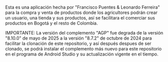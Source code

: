 Esta es una aplicación hecha por "Francisco Puentes & Leonardo Ferreira" para la compra y venta de productos donde los agricultores podrán crear un usuario, una tienda y sus productos, así se facilitara el comerciar sus productos en Bogotá y el resto de Colombia.

IMPORTANTE: La versión del complemento "AGP" fue degrada de la versión "8.10.0" de mayo de 2025 a la versión "8.7.2" de octubre de 2024 para facilitar la clonación de este repositorio, y así después despues de ser clonado, se podrá instalar el complemento más nuevo para este repositorio en el programa de Android Studio y su actualización  vigente en el tiempo.
